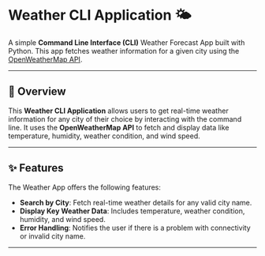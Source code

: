 # Weather CLI Application 🌤️

A simple **Command Line Interface (CLI)** Weather Forecast App built with Python. This app fetches weather information for a given city using the [OpenWeatherMap API](https://openweathermap.org/api).

---

## 🚀 Overview

This **Weather CLI Application** allows users to get real-time weather information for any city of their choice by interacting with the command line. It uses the **OpenWeatherMap API** to fetch and display data like temperature, humidity, weather condition, and wind speed.

---

## ✨ Features

The Weather App offers the following features:

- **Search by City**: Fetch real-time weather details for any valid city name.
- **Display Key Weather Data**: Includes temperature, weather condition, humidity, and wind speed.
- **Error Handling**: Notifies the user if there is a problem with connectivity or invalid city name.

---
